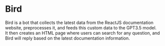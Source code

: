 # Bird
Bird is a bot that collects the latest data from the ReactJS documentation website, preprocesses it, and feeds this custom data to the GPT3.5 model. It then creates an HTML page where users can search for any question, and Bird will reply based on the latest documentation information.
